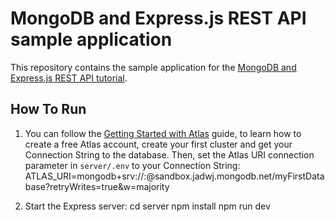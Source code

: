# MongoDB and Express.js REST API sample application

This repository contains the sample application for the [MongoDB and Express.js REST API tutorial](https://www.mongodb.com/languages/express-mongodb-rest-api-tutorial).


## How To Run

1. You can follow the [Getting Started with Atlas](https://docs.atlas.mongodb.com/getting-started/) guide, to learn how to create a free Atlas account, create your first cluster and get your Connection String to the database.
Then, set the Atlas URI connection parameter in `server/.env` to your Connection String:
ATLAS_URI=mongodb+srv://<username>:<password>@sandbox.jadwj.mongodb.net/myFirstDatabase?retryWrites=true&w=majority

2. Start the Express server:
cd server
npm install
npm run dev

 
 
